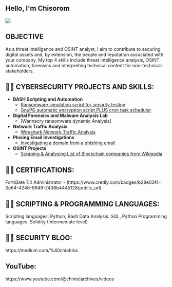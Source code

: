 ## Hello, I'm Chisorom
<a href="https://linkedin.com/in/chisoromobika/"><img src="https://img.shields.io/badge/-LinkedIn-0072b1?&style=for-the-badge&logo=linkedin&logoColor=white" /></a>


## OBJECTIVE
As a threat intelligence and OSINT analyst, I aim to contribute to securing digital assets and, by extension, the people and reputation associated with your company. My top 4 skills include threat intelligence analysis, OSINT automation, forensics and interpreting technical content for non-technical stakeholders. 




<h2>👨‍💻 CYBERSECURITY PROJECTS AND SKILLS:</h2>

- <b>BASH Scripting and Automation </b>
  - [Ransomware simulation script for security testing ](https://github.com/Chizzywiz/ransomwaresimulationscript/blob/main/README.md)
  - [GnuPG automatic encryption script PLUS cron task scheduler ](https://github.com/Chizzywiz/GnuPG-automatic-encryption-script/blob/main/README.md)
- <b>Digital Forensics and Malware Analysis Lab  </b>
  - [Wannacry ransomware dynamic Analysis]
- <b>Network Traffic Analysis</b>
  - [Wireshark Network Traffic Analysis](https://github.com/Chizzywiz/ransomwaresimulationscript/blob/main/README.md)
- <b>Phising Email Investigations</b>
  - [Investigating a domain from a phishing email](https://docs.google.com/document/d/1E74AGlkGJOkulHa4jzOW1vhskVPbZnM-SON_vlnKB6U/edit?usp=sharing)
- <b>OSINT Projects</b>
  - [Scraping & Analysing List of Blockchain companies from Wikipedia](https://github.com/chisorom/OSINT-Blockchain-Data-Collection)

  


<h2>👨‍💻 CERTIFICATIONS:</h2>
FortiGate 7.4 Administrator - (https://www.credly.com/badges/b28e03f4-0e64-4246-8949-2436b4445128/public_url)

<h2>👨‍💻 SCRIPTING & PROGRAMMING LANGUAGES:</h2>
Scripting languages: Python, Bash
Data Analysis: SQL, Python
Programming languages: Solidity (Intermediate level)

<h2>👨‍💻 SECURITY BLOG:</h2>
 https://medium.com/%40chiobika 
 
<h2> YouTube:</h2>
https://www.youtube.com/@chintelarchives/videos
